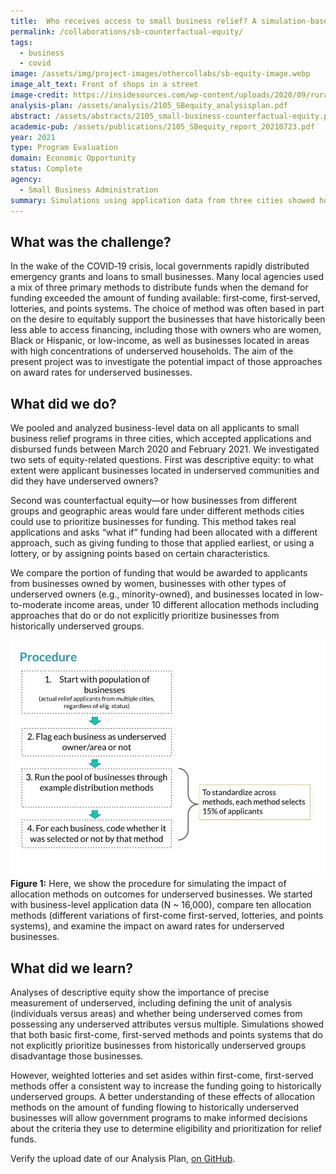 ```yaml
---
title:  Who receives access to small business relief? A simulation-based approach
permalink: /collaborations/sb-counterfactual-equity/
tags: 
  - business
  - covid
image: /assets/img/project-images/othercollabs/sb-equity-image.webp
image_alt_text: Front of shops in a street
image-credit: https://insidesources.com/wp-content/uploads/2020/09/rural-business-300x300.webp
analysis-plan: /assets/analysis/2105_SBequity_analysisplan.pdf
abstract: /assets/abstracts/2105_small-business-counterfactual-equity.pdf
academic-pub: /assets/publications/2105_SBequity_report_20210723.pdf
year: 2021
type: Program Evaluation
domain: Economic Opportunity
status: Complete
agency: 
  - Small Business Administration
summary: Simulations using application data from three cities showed how outcomes for historically underserved businesses depend on the allocation method
---
```


## What was the challenge? 
In the wake of the COVID‐19 crisis, local governments rapidly distributed emergency grants and loans to small businesses. Many local agencies used a mix of three primary methods to distribute funds when the demand for funding exceeded the amount of funding available: first‐come, first‐served, lotteries, and points systems. The choice of method was often based in part on the desire to equitably support the businesses that have historically been less able to access financing, including those with owners who are women, Black or Hispanic, or low-income, as well as businesses located in areas with high concentrations of underserved households. The aim of the present project was to investigate the potential impact of those approaches on award rates for underserved businesses. 

## What did we do? 
We pooled and analyzed business-level data on all applicants to small business relief programs in three cities, which accepted applications and disbursed funds between March 2020 and February 2021. We investigated two sets of equity-related questions. First was descriptive equity: to what extent were applicant businesses located in underserved communities and did they have underserved owners?  

Second was counterfactual equity—or how businesses from different groups and geographic areas would fare under different methods cities could use to prioritize businesses for funding. This method takes real applications and asks “what if” funding had been allocated with a different approach, such as giving funding to those that applied earliest, or using a lottery, or by assigning points based on certain characteristics. 

We compare the portion of funding that would be awarded to applicants from businesses owned by women, businesses with other types of underserved owners (e.g., minority-owned), and businesses located in low-to-moderate income areas, under 10 different allocation methods including approaches that do or do not explicitly prioritize businesses from historically underserved groups. 

![image](/assets/img/project-images/2105-procedure.webp)<br>
**Figure 1:** Here, we show the procedure for simulating the impact of allocation methods on outcomes for underserved businesses. We started with business-level application data (N ~ 16,000), compare ten allocation methods (different variations of first-come first-served, lotteries, and points systems), and examine the impact on award rates for underserved businesses.

## What did we learn? 
Analyses of descriptive equity show the importance of precise measurement of underserved, including defining the unit of analysis (individuals versus areas) and whether being underserved comes from possessing any underserved attributes versus multiple. Simulations showed that both basic first-come, first-served methods and points systems that do not explicitly prioritize businesses from historically underserved groups disadvantage those businesses. 

However, weighted lotteries and set asides within first-come, first-served methods offer a consistent way to increase the funding going to historically underserved groups. A better understanding of these effects of allocation methods on the amount of funding flowing to historically underserved businesses will allow government programs to make informed decisions about the criteria they use to determine eligibility and prioritization for relief funds.

Verify the upload date of our Analysis Plan, <a class="usa-link usa-link--external" href="https://github.com/gsa-oes/office-of-evaluation-sciences/commits/master/assets/analysis/2105_SBequity_analysisplan.pdf">on GitHub</a>.
